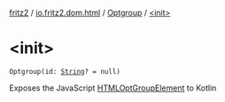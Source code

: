 [fritz2](../../index.md) / [io.fritz2.dom.html](../index.md) / [Optgroup](index.md) / [&lt;init&gt;](./-init-.md)

# &lt;init&gt;

`Optgroup(id: `[`String`](https://kotlinlang.org/api/latest/jvm/stdlib/kotlin/-string/index.html)`? = null)`

Exposes the JavaScript [HTMLOptGroupElement](https://developer.mozilla.org/en/docs/Web/API/HTMLOptGroupElement) to Kotlin

